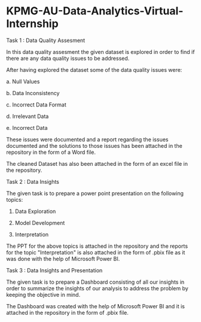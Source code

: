 # KPMG-AU-Data-Analytics-Virtual-Internship

Task 1 : Data Quality Assesment

In this data quality assesment the given dataset is explored in order to find if there are any data quality issues to be addressed.

After having explored the dataset some of the data quality issues were:

a. Null Values

b. Data Inconsistency

c. Incorrect Data Format 

d. Irrelevant Data

e. Incorrect Data

These issues were documented and a report regarding the issues documented and the solutions to those issues has been attached in the repository in the form of a Word 
file.

The cleaned Dataset has also been attached in the form of an excel file in the repository.


Task 2 : Data Insights

The given task is to prepare a power point presentation on the following topics:

1. Data Exploration 

2. Model Development

3. Interpretation

The PPT for the above topics is attached in the repository and the reports for the topic "Interpretation" is also attached in the form of .pbix file as it was done with the help of Microsoft Power BI.


Task 3 : Data Insights and Presentation

The given task is to prepare a Dashboard consisting of all our insights in order to summarize the insights of our analysis to address the problem by keeping the objective in mind.

The Dashboard was created with the help of Microsoft Power BI and it is attached in the repository in the form of .pbix file.
